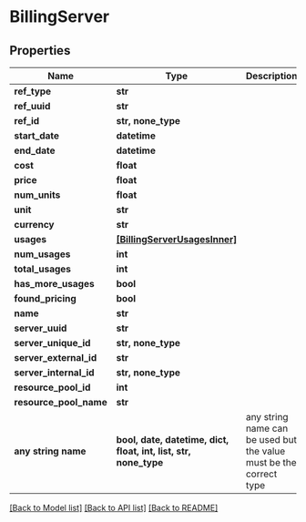 # BillingServer


## Properties
Name | Type | Description | Notes
------------ | ------------- | ------------- | -------------
**ref_type** | **str** |  | [optional] 
**ref_uuid** | **str** |  | [optional] 
**ref_id** | **str, none_type** |  | [optional] 
**start_date** | **datetime** |  | [optional] 
**end_date** | **datetime** |  | [optional] 
**cost** | **float** |  | [optional] 
**price** | **float** |  | [optional] 
**num_units** | **float** |  | [optional] 
**unit** | **str** |  | [optional] 
**currency** | **str** |  | [optional] 
**usages** | [**[BillingServerUsagesInner]**](BillingServerUsagesInner.md) |  | [optional] 
**num_usages** | **int** |  | [optional] 
**total_usages** | **int** |  | [optional] 
**has_more_usages** | **bool** |  | [optional] 
**found_pricing** | **bool** |  | [optional] 
**name** | **str** |  | [optional] 
**server_uuid** | **str** |  | [optional] 
**server_unique_id** | **str, none_type** |  | [optional] 
**server_external_id** | **str** |  | [optional] 
**server_internal_id** | **str, none_type** |  | [optional] 
**resource_pool_id** | **int** |  | [optional] 
**resource_pool_name** | **str** |  | [optional] 
**any string name** | **bool, date, datetime, dict, float, int, list, str, none_type** | any string name can be used but the value must be the correct type | [optional]

[[Back to Model list]](../README.md#documentation-for-models) [[Back to API list]](../README.md#documentation-for-api-endpoints) [[Back to README]](../README.md)


